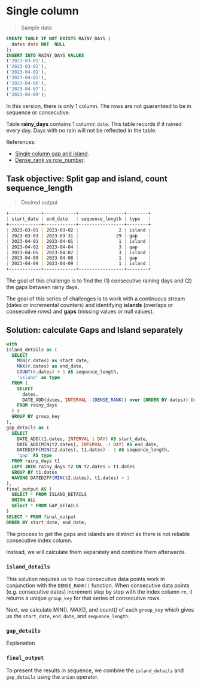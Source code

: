 # Single column

> Sample data

```sql
CREATE TABLE IF NOT EXISTS RAINY_DAYS (
  dates date NOT  NULL
);
INSERT INTO RAINY_DAYS VALUES 
('2023-03-01'),
('2023-03-02'),
('2023-04-01'),
('2023-04-05'),
('2023-04-06'),
('2023-04-07'),
('2023-04-09');

```
In this version, there is only 1 column. The rows are not guaranteed to be in sequence or consecutive.

Table **rainy_days** contains 1 column: `date`. This table records if it rained every day. Days with no rain will not be reflected in the table.

References:

- [Single column gap and island](https://www.mssqltips.com/sqlservertutorial/9130/sql-server-window-functions-gaps-and-islands-problem/).
- [Dense_rank vs row_number](https://codingsight.com/similarities-and-differences-among-rank-dense_rank-and-row_number-functions/).

## Task objective: Split gap and island, count sequence_length

> Desired output

```md
+------------+------------+-----------------+--------+
| start_date | end_date   | sequence_length | type   |
+------------+------------+-----------------+--------+
| 2023-03-01 | 2023-03-02 |               2 | island |
| 2023-03-03 | 2023-03-31 |              29 | gap    |
| 2023-04-01 | 2023-04-01 |               1 | island |
| 2023-04-02 | 2023-04-04 |               3 | gap    |
| 2023-04-05 | 2023-04-07 |               3 | island |
| 2023-04-08 | 2023-04-08 |               1 | gap    |
| 2023-04-09 | 2023-04-09 |               1 | island |
+------------+------------+-----------------+--------+
```

The goal of this challenge is to find the (1) consecutive raining days and (2) the gaps between rainy days. 

The goal of this series of challenges is to work with a continuous stream (dates or incremental counters) and identifying **islands** (overlaps or consecutive rows) and **gaps** (missing values or null values). 

## Solution: calculate Gaps and Island separately

```sql
with
island_details as (
  SELECT 
    MIN(r.dates) as start_date,
    MAX(r.dates) as end_date,
    COUNT(r.dates) + 1 AS sequence_length,
    'island' as type
  FROM (
    SELECT
      dates,
      DATE_ADD(dates, INTERVAL -(DENSE_RANK() over (ORDER BY dates)) DAY) AS group_key
    FROM rainy_days
  ) r
  GROUP BY group_key
),
gap_details as (
  SELECT
    DATE_ADD(t1.dates, INTERVAL 1 DAY) AS start_date,
    DATE_ADD(MIN(t2.dates), INTERVAL -1 DAY) AS end_date,
    DATEDIFF(MIN(t2.dates), t1.dates) - 1 AS sequence_length,
    'gap' AS type
  FROM rainy_days t1
  LEFT JOIN rainy_days t2 ON t2.dates > t1.dates
  GROUP BY t1.dates
  HAVING DATEDIFF(MIN(t2.dates), t1.dates) > 1
),
final_output AS (
  SELECT * FROM ISLAND_DETAILS
  UNION ALL
  SElecT * FROM GAP_DETAILS
)
SELECT * FROM final_output
ORDER BY start_date, end_date;
```

The process to get the gaps and islands are distinct as there is not reliable consecutive index column.

Instead, we will calculate them separately and combine them afterwards.

### `island_details`
This solution requires us to how consecutive data points work in conjunction with the `DENSE_RANK()` function. When consecutive data points (e.g. consecutive dates) increment step by step with the index column `rn`, it returns a unique `group_key` for that series of consecutive rows.

Next, we calculate MIN(), MAX(), and count() of each `group_key` which gives us the `start_date`, `end_date`, and `sequence_length`.

### `gap_details`
Explanation

### `final_output`
To present the results in sequence, we combine the `island_details` and `gap_details` using the `union` operator.
